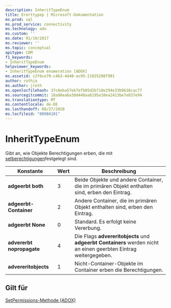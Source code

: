 ```yaml
---
description: InheritTypeEnum
title: Ererttypep | Microsoft-Dokumentation
ms.prod: sql
ms.prod_service: connectivity
ms.technology: ado
ms.custom: ''
ms.date: 01/19/2017
ms.reviewer: ''
ms.topic: conceptual
apitype: COM
f1_keywords:
- InheritTypeEnum
helpviewer_keywords:
- InheritTypeEnum enumeration [ADOX]
ms.assetid: c2f6ce79-c4b3-4d40-ac95-21025208f991
author: rothja
ms.author: jroth
ms.openlocfilehash: 37c6eba57eb7efb05d2b718e294e33b9616cac77
ms.sourcegitcommit: 18a98ea6a30d448aa6195e10ea2413be7e837e94
ms.translationtype: MT
ms.contentlocale: de-DE
ms.lasthandoff: 08/27/2020
ms.locfileid: "88984101"
---
```

# <a name="inherittypeenum"></a>InheritTypeEnum
Gibt an, wie Objekte Berechtigungen erben, die mit [setberechtigungen](./setpermissions-method-adox.md)festgelegt sind.  
  
|Konstante|Wert|Beschreibung|  
|--------------|-----------|-----------------|  
|**adgeerbt both**|3|Beide Objekte und andere Container, die im primären Objekt enthalten sind, erben den Eintrag.|  
|**adgeerbt-Container**|2|Andere Container, die im primären Objekt enthalten sind, erben den Eintrag.|  
|**adgeerbt None**|0|Standard. Es erfolgt keine Vererbung.|  
|**advererbt nopropagate**|4|Die Flags **advereritobjects** und **adgeerbt Containers** werden nicht an einen geerbten Eintrag weitergegeben.|  
|**advereritobjects**|1|Nicht-Container-Objekte im Container erben die Berechtigungen.|  
  
## <a name="applies-to"></a>Gilt für  
 [SetPermissions-Methode (ADOX)](./setpermissions-method-adox.md)